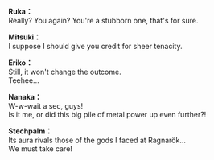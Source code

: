 # 

  
**Ruka：**  
Really? You again? You're a stubborn one, that's for sure.  
  
**Mitsuki：**  
I suppose I should give you credit for sheer tenacity.  
  
**Eriko：**  
Still, it won't change the outcome.  
 Teehee...  
  
**Nanaka：**  
W-w-wait a sec, guys!  
Is it me, or did this big pile of metal power up even further?!  
  
**Stechpalm：**  
Its aura rivals those of the gods I faced at Ragnarök...  
We must take care!  

